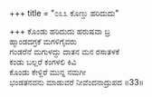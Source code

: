 +++
title = "೦೩೩ ಕೊಣ್ಡು ಹರಿದುದು"

+++
ಕೊಂಡು ಹರಿದುದು ಹರುಷವಾ ಬ್ರ  
ಹ್ಮಾಂಡದಗ್ರಕೆ ಮಗಳಿಗೈವರು  
ಗಂಡರೆನೆ ಮಗುಳದ್ದು ದಾತನ ಮನ ರಸಾತಳಕೆ   
ಕಂಡು ಬಲ್ಲರೆ ಕಂಗಳಲಿ ಕಿವಿ  
ಕೊಂಡು ಕೇಳ್ದಿರೆ ಮುನ್ನ ನಮಗೀ  
ಭಂಡತನವನು ಮಾಡುವರೆ ನೀವೆಂದನಾದ್ರುಪದ      ॥33॥